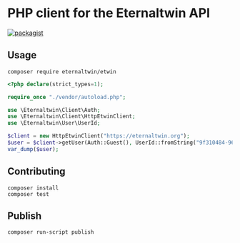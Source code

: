 # PHP client for the Eternaltwin API

[![packagist](https://img.shields.io/packagist/v/eternaltwin/etwin)][packagist]

## Usage

```
composer require eternaltwin/etwin
```

```php
<?php declare(strict_types=1);

require_once "./vendor/autoload.php";

use \Eternaltwin\Client\Auth;
use \Eternaltwin\Client\HttpEtwinClient;
use \Eternaltwin\User\UserId;

$client = new HttpEtwinClient("https://eternaltwin.org");
$user = $client->getUser(Auth::Guest(), UserId::fromString("9f310484-963b-446b-af69-797feec6813f"));
var_dump($user);
```

## Contributing

```
composer install
composer test
```

## Publish

```
composer run-script publish
```

[packagist]: https://packagist.org/packages/eternaltwin/etwin
